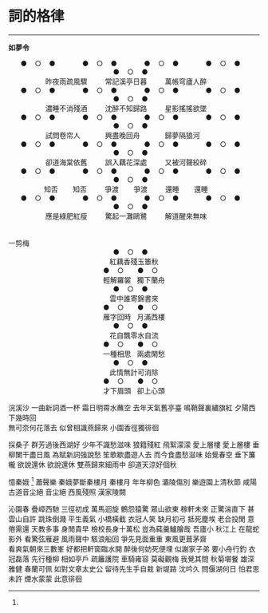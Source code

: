 # 詞的格律
-----

**如夢令**
<center>
   &emsp; ● &nbsp;&nbsp;  ○ &nbsp;&nbsp;  ● &emsp;&emsp;   
   &emsp; ● &nbsp;&nbsp;  ○ &nbsp;&nbsp; ● &emsp;&emsp; 
  &emsp; ● &nbsp;&nbsp;  ○ &nbsp;&nbsp; ● &emsp;&emsp; 
  &emsp; ● &nbsp;&nbsp;  ○ &nbsp;&nbsp; ● &emsp;&emsp; 
  &emsp; ● &nbsp;&nbsp;  ○ &nbsp;&nbsp; ● &emsp;&emsp; 
  <br>
  昨夜雨疏風驟 &emsp;&emsp; 
  常記溪亭日暮 &emsp;&emsp;
  萬帳穹廬人醉 &emsp;&emsp;
  <br>
  &emsp; ● &nbsp;&nbsp;  ○ &nbsp;&nbsp;  ● &emsp;&emsp; 
  &emsp; ● &nbsp;&nbsp;  ○ &nbsp;&nbsp; ● &emsp;&emsp; 
  &emsp; ● &nbsp;&nbsp;  ○ &nbsp;&nbsp; ● &emsp;&emsp; 
  &emsp; ● &nbsp;&nbsp;  ○ &nbsp;&nbsp; ● &emsp;&emsp; 
  &emsp; ● &nbsp;&nbsp;  ○ &nbsp;&nbsp; ● &emsp;&emsp; 
  <br>
  濃睡不消殘酒 &emsp;&emsp; 
  沈醉不知歸路 &emsp;&emsp;
  星影搖搖欲墜 &emsp;&emsp;
  <br>
  &emsp; ● &nbsp;&nbsp;  ○ &nbsp;&nbsp;  ● &emsp;&emsp;
  &emsp; ● &nbsp;&nbsp;  ○ &nbsp;&nbsp; ● &emsp;&emsp; 
  &emsp; ● &nbsp;&nbsp;  ○ &nbsp;&nbsp; ● &emsp;&emsp; 
  &emsp; ● &nbsp;&nbsp;  ○ &nbsp;&nbsp; ● &emsp;&emsp; 
  &emsp; ● &nbsp;&nbsp;  ○ &nbsp;&nbsp; ● &emsp;&emsp; 
  <br>
  試問卷帘人 &emsp;&emsp;&emsp; 
  興盡晚回舟 &emsp;&emsp;&emsp; 
  歸夢隔狼河 &emsp;&emsp;&emsp; 
  <br>
  &emsp; ● &nbsp;&nbsp;  ○ &nbsp;&nbsp;  ● &emsp;&emsp;
  &emsp; ● &nbsp;&nbsp;  ○ &nbsp;&nbsp; ● &emsp;&emsp; 
  &emsp; ● &nbsp;&nbsp;  ○ &nbsp;&nbsp; ● &emsp;&emsp; 
  &emsp; ● &nbsp;&nbsp;  ○ &nbsp;&nbsp; ● &emsp;&emsp; 
  &emsp; ● &nbsp;&nbsp;  ○ &nbsp;&nbsp; ● &emsp;&emsp; 
  <br>
  卻道海棠依舊 &emsp;&emsp; 
  誤入藕花深處 &emsp;&emsp; 
  又被河聲絞碎 &emsp;&emsp; 
  <br>
  &emsp; ● &nbsp;&nbsp;  ○ &nbsp;&nbsp;  ● &emsp;&emsp;
  &emsp; ● &nbsp;&nbsp;  ○ &nbsp;&nbsp; ● &emsp;&emsp; 
  &emsp; ● &nbsp;&nbsp;  ○ &nbsp;&nbsp; ● &emsp;&emsp; 
  &emsp; ● &nbsp;&nbsp;  ○ &nbsp;&nbsp; ● &emsp;&emsp; 
  &emsp; ● &nbsp;&nbsp;  ○ &nbsp;&nbsp; ● &emsp;&emsp; 
  <br>
  知否 &emsp;&nbsp;&nbsp; 知否 &emsp;&emsp; 
  爭渡 &emsp;&nbsp;&nbsp; 爭渡 &emsp;&emsp; 
  還睡 &emsp;&nbsp;&nbsp; 還睡 &emsp;&emsp; 
  <br>
  &emsp; ● &nbsp;&nbsp;  ○ &nbsp;&nbsp;  ● &emsp;&emsp;
  &emsp; ● &nbsp;&nbsp;  ○ &nbsp;&nbsp; ● &emsp;&emsp;
  &emsp; ● &nbsp;&nbsp;  ○ &nbsp;&nbsp; ● &emsp;&emsp;
  &emsp; ● &nbsp;&nbsp;  ○ &nbsp;&nbsp; ● &emsp;&emsp;
  &emsp; ● &nbsp;&nbsp;  ○ &nbsp;&nbsp; ● &emsp;&emsp;
  <br>
  應是綠肥紅瘦 &emsp;&emsp; 
  驚起一灘鷗鷺 &emsp;&emsp; 
  解道醒來無味 &emsp;&emsp; 
</center>
<br>
<br>
一剪梅
<br>
<center>
   &emsp; ● &nbsp;&nbsp;  ○ &nbsp;&nbsp;  ● &emsp;&emsp;
   <br>
   紅藕香殘玉簟秋
   <br>
   &emsp; ● &nbsp;&nbsp;  ○ &nbsp; &nbsp; &nbsp;  ● &nbsp;&nbsp; ○ &emsp;&emsp; 
   <br>
   輕解羅裳 &nbsp; 獨下蘭舟
   <br>
   &emsp; ● &nbsp;&nbsp;  ○ &nbsp;&nbsp;  ● &emsp;&emsp;
   <br>
   雲中誰寄錦書來
   <br>
   &emsp; ● &nbsp;&nbsp;  ○ &nbsp; &nbsp; &nbsp;  ● &nbsp;&nbsp; ○ &emsp;&emsp; 
   <br>
   雁字回時 &nbsp; 月滿西樓
   <br>
   &emsp; ● &nbsp;&nbsp;  ○ &nbsp;&nbsp;  ● &emsp;&emsp;
   <br>
   花自飄零水自流
   <br>
   &emsp; ● &nbsp;&nbsp;  ○ &nbsp; &nbsp; &nbsp;  ● &nbsp;&nbsp; ○ &emsp;&emsp; 
   <br>
   一種相思 &nbsp; 兩處閑愁
   <br>
   &emsp; ● &nbsp;&nbsp;  ○ &nbsp;&nbsp;  ● &emsp;&emsp;
   <br>
   此情無計可消除
   <br>
   &emsp; ● &nbsp;&nbsp;  ○ &nbsp; &nbsp; &nbsp;  ● &nbsp;&nbsp; ○ &emsp;&emsp; 
   <br>
   才下眉頭 &nbsp; 卻上心頭
</center>



浣溪沙
一曲新詞酒一杯  霜日明霄水蘸空
去年天氣舊亭臺  鳴鞘聲裏繡旗紅 
夕陽西下幾時回  
無可奈何花落去
似曾相識燕歸來
小園香徑獨徘徊

採桑子
群芳過後西湖好 少年不識愁滋味
狼籍殘紅 飛絮濛濛 愛上層樓 愛上層樓
垂柳闌干盡日風 為賦新詞強說愁
笙歌歇盡遊人去 而今食盡愁滋味
始覺春空 垂下簾櫳 欲說還休 欲說還休
雙燕歸來細雨中 卻道天涼好個秋

<!--詞牌格式-->
憶秦娥 [^1] 
蕭聲樂 
秦娥夢斷秦樓月
秦樓月
年年柳色
灞陵傷別
樂遊園上清秋節
咸陽古道音尘絕
音尘絕
西風殘照
漢家陵闕

沁園春
疊嶂西馳   三徑初成
萬馬迴旋   鶴怨猿驚
眾山欲東   稼軒未來
正驚湍直下 甚雲山自許
跳珠倒濺   平生義氣
小橋橫截   衣冠人笑
缺月初弓   抵死塵埃
老合投閒   意倦需還
天教多事   身閒貴早
檢校長身十萬松 豈為蒓羹鱸膾哉
吾廬小     秋江上
在龍蛇影外 看驚弦雁避
風雨聲中   駭浪船回
爭先見面重重 東風更葺茅齋  
看爽氣朝來三數峯 好都把軒窗臨水開  醉後何妨死便埋
似謝家子弟  要小舟行釣
衣冠磊落   先行種柳
相如亭戶   疏籬護院
車騎雍容   莫礙觀梅
我覺其間   秋菊堪餐
雄深雅健   春蘭可佩
如對文章太史公 留待先生手自栽
新堤路    沈吟久
問偃湖何日 怕君思未許
煙水蒙蒙  此意徘徊
[^1]:

